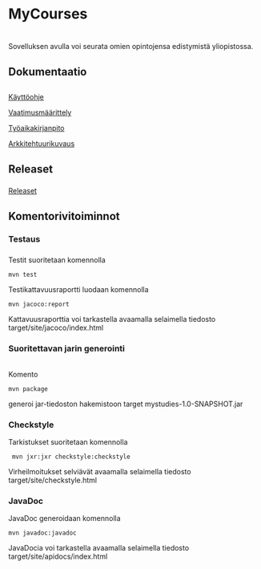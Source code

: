 # MyCourses<h1>

Sovelluksen avulla voi seurata omien opintojensa edistymistä yliopistossa.

## Dokumentaatio<h2>

[Käyttöohje](https://github.com/olgaviho/otm-harjoitustyo/blob/master/dokumentointi/kaytto-ohje.md)

[Vaatimusmäärittely](https://github.com/olgaviho/otm-harjoitustyo/blob/master/dokumentointi/vaatimusmaarittelu.md)

[Työaikakirjanpito](https://github.com/olgaviho/otm-harjoitustyo/blob/master/dokumentointi/tyoaikakirjanpito.md)

[Arkkitehtuurikuvaus](https://github.com/olgaviho/otm-harjoitustyo/blob/master/dokumentointi/arkkitehtuurikuvaus.md)


## Releaset<h3>
[Releaset](https://github.com/olgaviho/otm-harjoitustyo/releases)


## Komentorivitoiminnot<h4>

### Testaus<h5>
Testit suoritetaan komennolla
```
mvn test
```
Testikattavuusraportti luodaan komennolla
```
mvn jacoco:report
```
Kattavuusraporttia voi tarkastella avaamalla selaimella tiedosto target/site/jacoco/index.html

### Suoritettavan jarin generointi<h6>

Komento
```
mvn package
```
generoi jar-tiedoston hakemistoon target mystudies-1.0-SNAPSHOT.jar

### Checkstyle<h7>

Tarkistukset suoritetaan komennolla
```
 mvn jxr:jxr checkstyle:checkstyle
 ```
Virheilmoitukset selviävät avaamalla selaimella tiedosto target/site/checkstyle.html

### JavaDoc<h8>

JavaDoc generoidaan komennolla
```
mvn javadoc:javadoc
```
JavaDocia voi tarkastella avaamalla selaimella tiedosto target/site/apidocs/index.html


